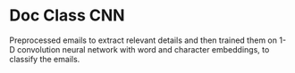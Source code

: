 # Doc Class CNN
 Preprocessed emails to extract relevant details and then trained them on 1-D convolution neural network   with word and  character embeddings, to classify the emails.
